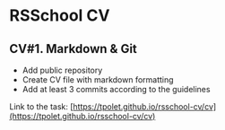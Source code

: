 # RSSchool CV<br>
## CV#1. Markdown & Git<br>

- Add public repository
- Create CV file with markdown formatting
- Add at least 3 commits according to the guidelines

Link to the task: [https://tpolet.github.io/rsschool-cv/cv](https://tpolet.github.io/rsschool-cv/cv)<br>